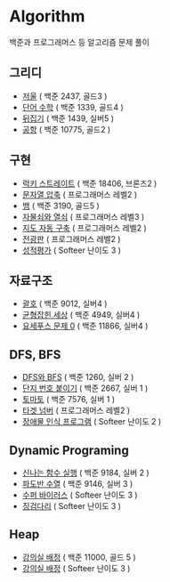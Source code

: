 # Algorithm
백준과 프로그래머스 등 알고리즘 문제 풀이

## 그리디
- [저울](./greedy/2437.md) ( 백준 2437, 골드3 )
- [단어 수학](./greedy/1339.md) ( 백준 1339, 골드4 )
- [뒤집기](./greedy/1439.md) ( 백준 1439, 실버5 )
- [공항](./greedy/10775.md) ( 백준 10775, 골드2 )

## 구현
- [럭키 스트레이트](./implement/18406.md) ( 백준 18406, 브론즈2 )
- [문자열 압축](./implement/문자열압축.md) ( 프로그래머스 레벨2 )
- [뱀](./implement/3190.md) ( 백준 3190, 골드5 )
- [자물쇠와 열쇠](./implement/자물쇠.md) ( 프로그래머스 레벨3 )
- [지도 자동 구축](./implement/지도자동구축.md) ( 프로그래머스 레벨2 )
- [전광판](./implement/전광판.md) ( 프로그래머스 레벨2 )
- [성적평가](./implement/%EC%84%B1%EC%A0%81%ED%8F%89%EA%B0%80.md) ( Softeer 난이도 3 )

## 자료구조
- [괄호](./dataStructure/9012.md) ( 백준 9012, 실버4 )
- [균형잡힌 세상](./dataStructure/4949.md) ( 백준 4949, 실버4 )
- [요세푸스 문제 0](./dataStrcture/11866.md) ( 백준 11866, 실버4 )

## DFS, BFS
- [DFS와 BFS](./DFS&BFS/1260.md) ( 백준 1260, 실버 2 )
- [단지 번호 붙이기](./DFS&BFS/2667.md) ( 백준 2667, 실버 1 )
- [토마토](./DFS&BFS/7576.md) ( 백준 7576, 실버 1 )
- [타겟 넘버](./DFS&BFS/타겟넘버.md) ( 프로그래머스 레벨2 )
- [장애물 인식 프로그램](./DFS%26BFS/%EC%9E%A5%EC%95%A0%EB%AC%BC%EC%9D%B8%EC%8B%9D%ED%94%84%EB%A1%9C%EA%B7%B8%EB%9E%A8.md) ( Softeer 난이도 2 )

## Dynamic Programing
- [신나는 함수 실행](./DynamicProgramming/9184.md) ( 백준 9184, 실버 2 )
- [파도반 수열](./DynamicProgramming/9146.md) ( 백준 9146, 실버 3 )
- [수퍼 바이러스](./DynamicProgramming/superVirus.md) ( Softeer 난이도 3 )
- [징검다리](./DynamicProgramming/%EC%A7%95%EA%B2%80%EB%8B%A4%EB%A6%AC.md) ( Softeer 난이도 3 )

## Heap
- [강의실 배정](./heap/11000.md) ( 백준 11000, 골드 5 )
- [강의실 배정](./heap/강의실배정.md) ( Softeer 난이도 3 )
